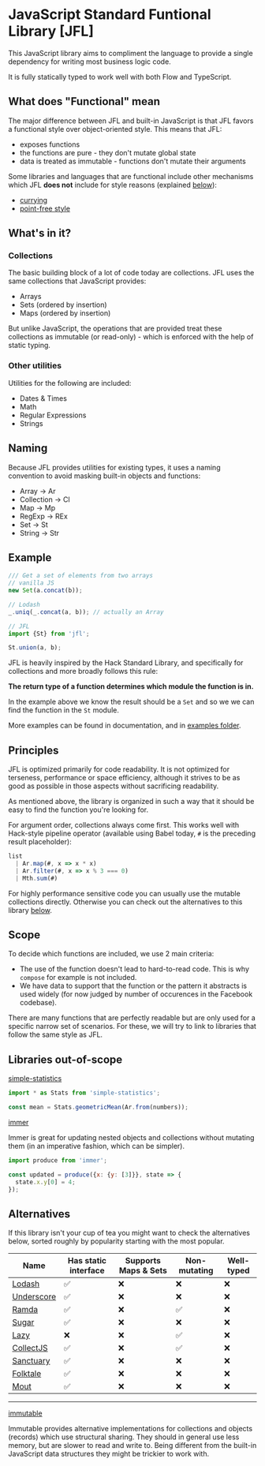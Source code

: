# JavaScript Standard Funtional Library [JFL]

This JavaScript library aims to compliment the language to provide a single dependency for writing most business logic code.

It is fully statically typed to work well with both Flow and TypeScript.

## What does "Functional" mean

The major difference between JFL and built-in JavaScript is that JFL favors a functional style over object-oriented style. This means that JFL:

- exposes functions
- the functions are pure - they don't mutate global state
- data is treated as immutable - functions don't mutate their arguments

Some libraries and languages that are functional include other mechanisms which JFL **does not** include for style reasons (explained [below](#principles)):

- [currying](https://en.wikipedia.org/wiki/Currying)
- [point-free style](https://en.wikipedia.org/wiki/Tacit_programming)

## What's in it?

### Collections

The basic building block of a lot of code today are collections. JFL uses the same collections that JavaScript provides:

- Arrays
- Sets (ordered by insertion)
- Maps (ordered by insertion)

But unlike JavaScript, the operations that are provided treat these collections as immutable (or read-only) - which is enforced with the help of static typing.

### Other utilities

Utilities for the following are included:

- Dates & Times
- Math
- Regular Expressions
- Strings

## Naming

Because JFL provides utilities for existing types, it uses a naming convention to avoid masking built-in objects and functions:

- Array → Ar
- Collection → Cl
- Map → Mp
- RegExp → REx
- Set → St
- String → Str

## Example

```js
/// Get a set of elements from two arrays
// vanilla JS
new Set(a.concat(b));

// Lodash
_.uniq(_.concat(a, b)); // actually an Array

// JFL
import {St} from 'jfl';

St.union(a, b);
```

JFL is heavily inspired by the Hack Standard Library, and specifically for collections and more broadly follows this rule:

**The return type of a function determines which module the function is in.**

In the example above we know the result should be a `Set` and so we we can find the function in the `St` module.

More examples can be found in documentation, and in [examples folder](/examples).

## Principles

JFL is optimized primarily for code readability. It is not optimized for terseness, performance or space efficiency, although it strives to be as good as possible in those aspects without sacrificing readability.

As mentioned above, the library is organized in such a way that it should be easy to find the function you're looking for.

For argument order, collections always come first. This works well with Hack-style pipeline operator (available using Babel today, `#` is the preceding result placeholder):

```js
list
  | Ar.map(#, x => x * x)
  | Ar.filter(#, x => x % 3 === 0)
  | Mth.sum(#)
```

For highly performance sensitive code you can usually use the mutable collections directly. Otherwise you can check out the alternatives to this library [below]([#alternatives]).

## Scope

To decide which functions are included, we use 2 main criteria:

- The use of the function doesn't lead to hard-to-read code. This is why `compose` for example is not included.
- We have data to support that the function or the pattern it abstracts is used widely (for now judged by number of occurences in the Facebook codebase).

There are many functions that are perfectly readable but are only used for a specific narrow set of scenarios. For these, we will try to link to libraries that follow the same style as JFL.

## Libraries out-of-scope

[simple-statistics](https://simplestatistics.org/)

```js
import * as Stats from 'simple-statistics';

const mean = Stats.geometricMean(Ar.from(numbers));
```

[immer](https://immerjs.github.io/immer/)

Immer is great for updating nested objects and collections without mutating them (in an imperative fashion, which can be simpler).

```js
import produce from 'immer';

const updated = produce({x: {y: [3]}}, state => {
  state.x.y[0] = 4;
});
```

## Alternatives

If this library isn't your cup of tea you might want to check the alternatives below, sorted roughly by popularity starting with the most popular.

<!-- prettier-ignore -->
| Name |  Has static interface | Supports Maps & Sets | Non-mutating | Well-typed |
| ------- | -------------- | --------- | --------- | --------- |
| [Lodash](https://lodash.com/)           | ✅ | ❌ |  ❌ | ❌ |
| [Underscore](https://underscorejs.org/) | ✅ | ❌ |  ❌ | ❌ |
| [Ramda](https://ramdajs.com/)           | ✅ | ❌ |  ✅ | ❌ |
| [Sugar](https://sugarjs.com/)           | ✅ | ❌ |  ❌ | ❌ |
| [Lazy](http://danieltao.com/lazy.js)    | ❌ | ❌ |  ✅ | ❌ |
| [CollectJS](https://collect.js.org/)    | ✅ | ❌ |  ✅ | ❌ |
| [Sanctuary](https://sanctuary.js.org/)  | ✅ | ❌ |  ❌ | ❌ |
| [Folktale](https://folktale.origamitower.com/)  | ✅ | ❌ | ❌ | ❌ |
| [Mout](http://moutjs.com/)              | ✅ | ❌ | ❌ | ❌ |

---

[immutable](https://immutable-js.github.io/immutable-js/)

Immutable provides alternative implementations for collections and objects (records) which use structural sharing. They should in general use less memory, but are slower to read and write to. Being different from the built-in JavaScript data structures they might be trickier to work with.
